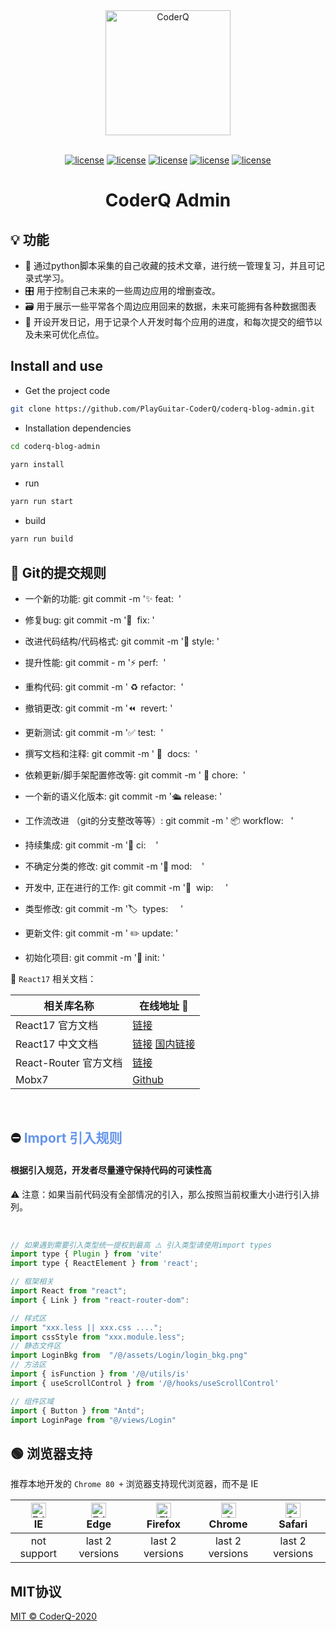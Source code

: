 <div align="center"> <img alt="CoderQ" width="200" height="200" src="https://static01.imgkr.com/temp/bfc1e4e2d4b24ec588ba58a4a1ba5bf3.png"><br> <br>

[![license](https://img.shields.io/badge/React-17.0.0-blue?logo=React)](LICENSE)
[![license](https://img.shields.io/badge/Mobx-6.3.2-orange?logo=Mobx)](LICENSE)
[![license](https://img.shields.io/badge/Antd-4.16.2-9cf?logo=AntDesign)](LICENSE)
[![license](https://img.shields.io/badge/Vite-2.3.4-blueviolet?logo=Vite)](LICENSE)
[![license](https://img.shields.io/badge/TypeScript-4.3.2-blue?logo=TypeScript)](LICENSE)

<h1>CoderQ Admin</h1>
</div>


##  💡 功能
- 📙 通过python脚本采集的自己收藏的技术文章，进行统一管理复习，并且可记录式学习。
- 🎛 用于控制自己未来的一些周边应用的增删查改。
- 🗃 用于展示一些平常各个周边应用回来的数据，未来可能拥有各种数据图表
- 📝 开设开发日记，用于记录个人开发时每个应用的进度，和每次提交的细节以及未来可优化点位。

## Install and use

- Get the project code

```bash
git clone https://github.com/PlayGuitar-CoderQ/coderq-blog-admin.git
```

- Installation dependencies

```bash
cd coderq-blog-admin

yarn install

```

- run

```bash
yarn run start
```

- build

```bash
yarn run build
```

## 🔔 Git的提交规则

 - 一个新的功能: git commit -m '✨ feat:   '

- 修复bug: git commit -m '🐛  fix:   '

- 改进代码结构/代码格式: git commit -m '💅  style:   '

- 提升性能: git commit - m '⚡️ perf:   '

- 重构代码: git commit -m ' ♻️ refactor:   '

- 撤销更改: git commit -m '⏪  revert:   '

- 更新测试: git commit -m '✅ test:    '

- 撰写文档和注释: git commit -m ' 📝  docs:    '

- 依赖更新/脚手架配置修改等: git commit -m ' 🔧 chore:     '

- 一个新的语义化版本: git commit -m '🛳  release:    '

- 工作流改进 （git的分支整改等等）: git commit -m ' 📦  workflow:     '

- 持续集成: git commit -m '👷 ci:       '

- 不确定分类的修改: git commit -m '🤡 mod:      '

- 开发中, 正在进行的工作: git commit -m '🚧   wip:        '

- 类型修改: git commit -m '🏷  types:        '

- 更新文件: git commit -m ' ✏️  update:   '

- 初始化项目: git commit -m '🌈  init:   '


📖 `React17` 相关文档：

| 相关库名称 | 在线地址 🔗 |
| --------- | ----- |
| React17 官方文档 | <a href="https://reactjs.org/" target="_blank">链接</a> |
| React17 中文文档 | <a href="https://react.docschina.org/" target="_blank">链接</a> <a href="https://vue3js.cn/docs/zh/" target="_blank">国内链接</a>|
| React-Router 官方文档 | <a href="https://reactrouter.com/" target="_blank">链接</a> |
| Mobx7 | <a href="https://cn.mobx.js.org/" target="_blank">Github</a> |


</br>


## ⛔️ <font color=	#6495ED>Import 引入规则</font>

#### 根据引入规范，开发者尽量遵守保持代码的可读性高

⚠️ 注意：如果当前代码没有全部情况的引入，那么按照当前权重大小进行引入排列。

</br>

```javascript
// 如果遇到需要引入类型统一提权到最高 ⚠️ 引入类型请使用import types
import type { Plugin } from 'vite'
import type { ReactElement } from 'react';

// 框架相关
import React from "react";
import { Link } from "react-router-dom":

// 样式区
import "xxx.less || xxx.css ....";
import cssStyle from "xxx.module.less";
// 静态文件区
import LoginBkg from  "/@/assets/Login/login_bkg.png"
// 方法区
import { isFunction } from '/@/utils/is'
import { useScrollControl } from '/@/hooks/useScrollControl'

// 组件区域
import { Button } from "Antd";
import LoginPage from "@/views/Login"
```


## 🟢  浏览器支持

推荐本地开发的 `Chrome 80 +` 浏览器支持现代浏览器，而不是 IE

| [<img src="https://raw.githubusercontent.com/alrra/browser-logos/master/src/edge/edge_48x48.png" alt=" Edge" width="24px" height="24px" />](http://godban.github.io/browsers-support-badges/)</br>IE | [<img src="https://raw.githubusercontent.com/alrra/browser-logos/master/src/edge/edge_48x48.png" alt=" Edge" width="24px" height="24px" />](http://godban.github.io/browsers-support-badges/)</br>Edge | [<img src="https://raw.githubusercontent.com/alrra/browser-logos/master/src/firefox/firefox_48x48.png" alt="Firefox" width="24px" height="24px" />](http://godban.github.io/browsers-support-badges/)</br>Firefox | [<img src="https://raw.githubusercontent.com/alrra/browser-logos/master/src/chrome/chrome_48x48.png" alt="Chrome" width="24px" height="24px" />](http://godban.github.io/browsers-support-badges/)</br>Chrome | [<img src="https://raw.githubusercontent.com/alrra/browser-logos/master/src/safari/safari_48x48.png" alt="Safari" width="24px" height="24px" />](http://godban.github.io/browsers-support-badges/)</br>Safari |
| :-: | :-: | :-: | :-: | :-: |
| not support | last 2 versions | last 2 versions | last 2 versions | last 2 versions |


## MIT协议

[MIT © CoderQ-2020](./LICENSE)
